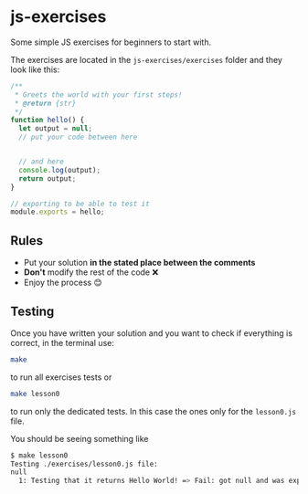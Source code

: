 # js-exercises

Some simple JS exercises for beginners to start with.

The exercises are located in the `js-exercises/exercises` folder and they look like this:

```javascript
/**
 * Greets the world with your first steps!
 * @return {str}
 */
function hello() {
  let output = null;
  // put your code between here


  // and here
  console.log(output);
  return output;
}

// exporting to be able to test it
module.exports = hello;
```

Rules
-
  - Put your solution **in the stated place between the comments**
  - **Don't** modify the rest of the code ❌
  - Enjoy the process 😊

Testing
-
Once you have written your solution and you want to check if everything is correct, in the terminal use:

```bash
make
```
to run all exercises tests or
```bash
make lesson0
```
to run only the dedicated tests. In this case the ones only for the `lesson0.js` file.

You should be seeing something like
```bash
$ make lesson0
Testing ./exercises/lesson0.js file:
null
  1: Testing that it returns Hello World! => Fail: got null and was expecting Hello World!
```